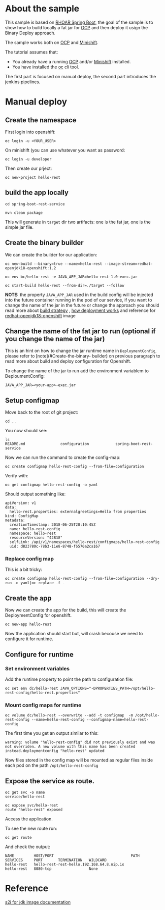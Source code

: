 # About the sample

This sample is based on [RHOAR Spring Boot](https://developers.redhat.com/products/rhoar/overview/), the goal of the sample is to show how to build locally a fat jar for [OCP](https://www.openshift.com/) and then deploy it usign the Binary Deploy approach.

The sample works both on [OCP](https://www.openshift.com/) and [Minishift](https://developers.redhat.com/products/cdk/overview/).

The tutorial assumes that:
* You already have a running [OCP](https://www.openshift.com/) and/or [Minishift](https://developers.redhat.com/products/cdk/overview/) installed.
* You have installed the [oc](https://docs.openshift.com/container-platform/3.9/cli_reference/get_started_cli.html) cli tool.

The first part is focused on manual deploy, the second part introduces the jenkins pipelines.

# Manual deploy

## Create the namespace

First login into openshift:

```
oc login -u <YOUR_USER>
```

On minishift (you can use whatever you want as password:

```
oc login -u developer
```

Then create our prject:

```
oc new-project hello-rest
```

## build the app locally

```
cd spring-boot-rest-service
```

```
mvn clean package
```

This will generate in ```target``` dir two artifacts: one is the fat jar, one is the simple jar file.

## Create the binary builder

We can create the builder for our application:

```
oc new-build --binary=true --name=hello-rest --image-stream=redhat-openjdk18-openshift:1.2 
```

```
oc env bc/hello-rest -e JAVA_APP_JAR=hello-rest-1.0-exec.jar
```
```
oc start-build hello-rest --from-dir=./target --follow
```

**NOTE:** the property ```JAVA_APP_JAR``` used in the build config will be injected into the future container running in the pod of our service, if you want to change the name of the jar in the future or change the approach you should read more about [build strategy](https://docs.openshift.com/container-platform/3.9/dev_guide/builds/build_strategies.html) , [how deployment works](https://docs.openshift.com/container-platform/3.9/dev_guide/deployments/how_deployments_work.html) and reference for [redhat-openjdk18-openshift](https://access.redhat.com/documentation/en-us/red_hat_jboss_middleware_for_openshift/3/html-single/red_hat_java_s2i_for_openshift/index) image 

## Change the name of the fat jar to run (optional if you change the name of the jar)

This is an hint on how to change the jar runtime name in ```DeploymentConfig```, please refer to [note](#Create-the-binary- builder) on previous paragraph to read more about build and deploy configuration for Openshift.

To change the name of the jar to run add the environment variablem to DeploumentConfig:

```
JAVA_APP_JAR=<your-app>-exec.jar
```

## Setup configmap

Move back to the root of git project:

```
cd ..
```

You now should see:

```
ls 
README.md                configuration            spring-boot-rest-service
```

Now we can run the command to create the config-map:

```
oc create configmap hello-rest-config --from-file=configuration
```
Verify with:

```
oc get configmap hello-rest-config -o yaml
```

Should output something like:

```
apiVersion: v1
data:
  hello-rest.properties: externalgreetings=Hello from properties
kind: ConfigMap
metadata:
  creationTimestamp: 2018-06-25T20:10:45Z
  name: hello-rest-config
  namespace: hello-rest
  resourceVersion: "42818"
  selfLink: /api/v1/namespaces/hello-rest/configmaps/hello-rest-config
  uid: d823780c-78b3-11e8-8748-f6570a2ca167
```

### Replace config map

This is a bit tricky:

```
oc create configmap hello-rest-config --from-file=configuration --dry-run -o yaml|oc replace -f -
```

## Create the app 

Now we can create the app for the build, this will create the DeploymentConfig for openshift.

```
oc new-app hello-rest
```

Now the application should start but, will crash becouse we need to configure it for runtime.

## Configure for runtime

### Set environment variables

Add the runtime property to point the path to configuration file:

```
oc set env dc/hello-rest JAVA_OPTIONS="-DPROPERTIES_PATH=/opt/hello-rest-config/hello-rest.properties"
```

### Mount config maps for runtime

```
oc volume dc/hello-rest --overwrite --add -t configmap  -m /opt/hello-rest-config --name=hello-rest-config --configmap-name=hello-rest-config
```
The first time you get an output similar to this:

```
warning: volume "hello-rest-config" did not previously exist and was not overriden. A new volume with this name has been created instead.deploymentconfig "hello-rest" updated
```

Now files stored in the config map will be mounted as regular files inside each pod on the path ```/opt/hello-rest-config```



## Expose the service as route.

```
oc get svc -o name
service/hello-rest
```

```
oc expose svc/hello-rest
route "hello-rest" exposed
```
Access the application.

To see the new route run:
```
oc get route
```
And check the output:
```
NAME         HOST/PORT                                   PATH      SERVICES     PORT       TERMINATION   WILDCARD
hello-rest   hello-rest-rest-hello.192.168.64.8.nip.io             hello-rest   8080-tcp                 None
```
# Reference

[s2i for jdk image documentation](https://access.redhat.com/documentation/en-us/red_hat_jboss_middleware_for_openshift/3/html-single/red_hat_java_s2i_for_openshift/index)
